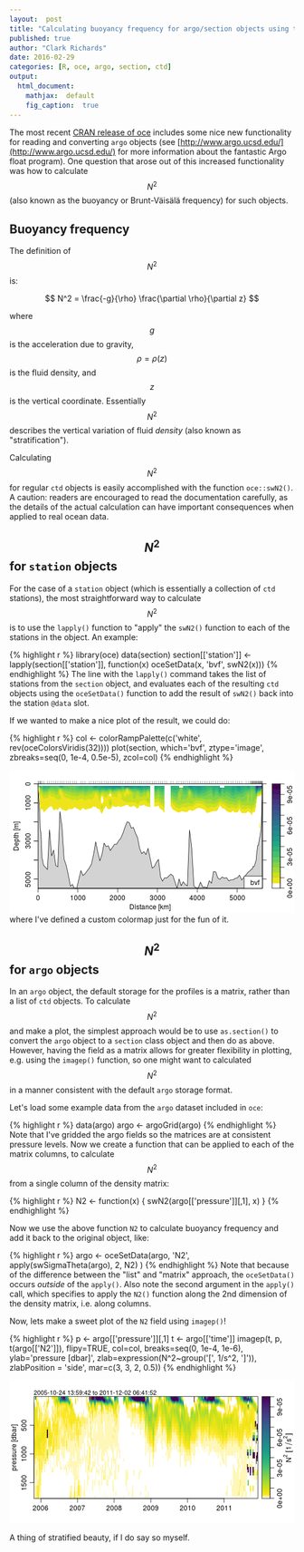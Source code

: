 ```yaml
---
layout:  post
title: "Calculating buoyancy frequency for argo/section objects using the apply() family"
published: true
author: "Clark Richards"
date: 2016-02-29
categories: [R, oce, argo, section, ctd]
output:
  html_document:
    mathjax:  default
    fig_caption:  true
---
```


The most recent [CRAN release of oce](https://cran.r-project.org/web/packages/oce/) includes some nice new functionality for reading and converting `argo` objects (see [http://www.argo.ucsd.edu/](http://www.argo.ucsd.edu/) for more information about the fantastic Argo float program). One question that arose out of this increased functionality was how to calculate $$ N^2 $$ (also known as the buoyancy or Brunt-Väisälä frequency) for such objects.

## Buoyancy frequency

The definition of $$ N^2 $$ is:

$$ N^2 = \frac{-g}{\rho} \frac{\partial \rho}{\partial z} $$

where $$ g $$ is the acceleration due to gravity, $$ \rho = \rho(z) $$ is the fluid density, and $$ z $$ is the vertical coordinate. Essentially $$ N^2 $$ describes the vertical variation of fluid *density* (also known as "stratification"). 

Calculating $$ N^2 $$ for regular `ctd` objects is easily accomplished with the function `oce::swN2()`. A caution: readers are encouraged to read the documentation carefully, as the details of the actual calculation can have important consequences when applied to real ocean data.

## $$ N^2 $$ for `station` objects

For the case of a `station` object (which is essentially a collection of `ctd` stations), the most straightforward way to calculate $$ N^2 $$ is to use the `lapply()` function to "apply" the `swN2()` function to each of the stations in the object. An example:


{% highlight r %}
library(oce)
data(section)
section[['station']] <- lapply(section[['station']],
                               function(x) oceSetData(x, 'bvf', swN2(x)))
{% endhighlight %}
The line with the `lapply()` command takes the list of stations from the `section` object, and evaluates each of the resulting `ctd` objects using the `oceSetData()` function to add the result of `swN2()` back into the station `@data` slot.


If we wanted to make a nice plot of the result, we could do:

{% highlight r %}
col <- colorRampPalette(c('white', rev(oceColorsViridis(32))))
plot(section, which='bvf', ztype='image', zbreaks=seq(0, 1e-4, 0.5e-5), zcol=col)
{% endhighlight %}

![plot of chunk stationplot](/figure/source/2016-02-29-calculating-N2-for-argo-section-objects/stationplot-1.png)
where I've defined a custom colormap just for the fun of it. 

## $$ N^2 $$ for `argo` objects

In an `argo` object, the default storage for the profiles is a matrix, rather than a list of `ctd` objects. To calculate $$ N^2 $$ and make a plot, the simplest approach would be to use `as.section()` to convert the `argo` object to a `section` class object and then do as above. However, having the field as a matrix allows for greater flexibility in plotting, e.g. using the `imagep()` function, so one might want to calculated $$ N^2 $$ in a manner consistent with the default `argo` storage format.

Let's load some example data from the `argo` dataset included in `oce`:

{% highlight r %}
data(argo)
argo <- argoGrid(argo)
{% endhighlight %}
Note that I've gridded the argo fields so the matrices are at consistent pressure levels. Now we create a function that can be applied to each of the matrix columns, to calculate $$ N^2 $$ from a single column of the density matrix:

{% highlight r %}
N2 <- function(x) {
    swN2(argo[['pressure']][,1], x)
}
{% endhighlight %}
<!--This looks a bit complicated because of some details of the object contents and of the $$ N^2 $$ calculation. First, `swN2()` can't handle missing values in the density, so we identify them with the logical `ok`. Then, because we want the final $$ N^2 $$ profile to be at the same pressure levels as the input (but without the missing levels), we use `approx()` to interpolate. Also note that we can access the vector of pressures with `argo[['pressure']][ok,1]` because in R functions can look "up" to the parent environment for unspecified variables.-->

Now we use the above function `N2` to calculate buoyancy frequency and add it back to the original object, like:

{% highlight r %}
argo <- oceSetData(argo, 'N2', apply(swSigmaTheta(argo), 2, N2) )
{% endhighlight %}
Note that because of the difference between the "list" and "matrix" approach, the `oceSetData()` occurs *outside* of the `apply()`. Also note the second argument in the `apply()` call, which specifies to apply the `N2()` function along the 2nd dimension of the density matrix, i.e. along columns.

Now, lets make a sweet plot of the `N2` field using `imagep()`!

{% highlight r %}
p <- argo[['pressure']][,1]
t <- argo[['time']]
imagep(t, p, t(argo[['N2']]), flipy=TRUE, col=col, breaks=seq(0, 1e-4, 1e-6),
       ylab='pressure [dbar]',
       zlab=expression(N^2~group('[', 1/s^2, ']')), zlabPosition = 'side',
       mar=c(3, 3, 2, 0.5))
{% endhighlight %}

![plot of chunk argoplot](/figure/source/2016-02-29-calculating-N2-for-argo-section-objects/argoplot-1.png)

A thing of stratified beauty, if I do say so myself.
